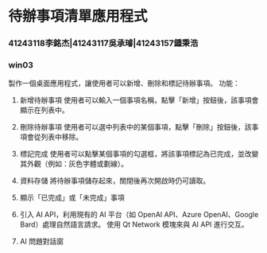 # 待辦事項清單應用程式
### 41243118李銘杰|41243117吳承璿|41243157鍾秉浩
### win03
 
製作一個桌面應用程式，讓使用者可以新增、刪除和標記待辦事項。
功能：
1.	新增待辦事項
	使用者可以輸入一個事項名稱，點擊「新增」按鈕後，該事項會顯示在列表中。
2.	刪除待辦事項
	使用者可以選中列表中的某個事項，點擊「刪除」按鈕後，該事項會從列表中移除。
3.	標記完成
	使用者可以點擊某個事項的勾選框，將該事項標記為已完成，並改變其外觀（例如：灰色字體或劃線）。
4.	資料存儲
	將待辦事項儲存起來，關閉後再次開啟時仍可讀取。
5.	顯示「已完成」或「未完成」事項
	
6.	引入 AI API，利用現有的 AI 平台（如 OpenAI API、Azure OpenAI、Google Bard）處理自然語言請求。
	使用 Qt Network 模塊來與 AI API 進行交互。
7.	AI 問題對話窗


